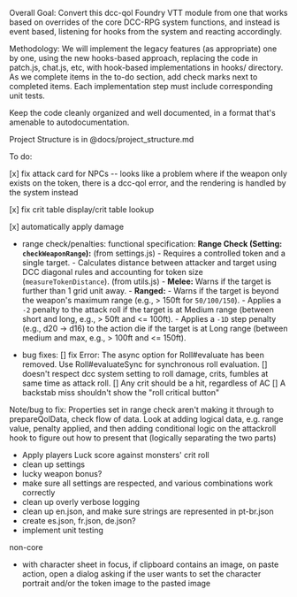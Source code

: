 Overall Goal:
Convert this dcc-qol Foundry VTT module from one that works based on overrides of the core DCC-RPG system functions, and instead is event based, listening for hooks from the system and reacting accordingly.

Methodology:
We will implement the legacy features (as appropriate) one by one, using the new hooks-based approach, replacing the code in patch.js, chat.js, etc, with hook-based implementations in hooks/ directory. As we complete items in the to-do section, add check marks next to completed items. Each implementation step must include corresponding unit tests.

Keep the code cleanly organized and well documented, in a format that's amenable to autodocumentation.

Project Structure is in @docs/project_structure.md

To do:

[x] fix attack card for NPCs -- looks like a problem where if the weapon only exists on the token, there is a dcc-qol error, and the rendering is handled by the system instead

[x] fix crit table display/crit table lookup

[x] automatically apply damage

-   range check/penalties:
    functional specification:
    **Range Check (Setting: `checkWeaponRange`):** (from settings.js) - Requires a controlled token and a single target. - Calculates distance between attacker and target using DCC diagonal rules and accounting for token size (`measureTokenDistance`). (from utils.js) - **Melee:** Warns if the target is further than 1 grid unit away. - **Ranged:** - Warns if the target is beyond the weapon's maximum range (e.g., > 150ft for `50/100/150`). - Applies a `-2` penalty to the attack roll if the target is at Medium range (between short and long, e.g., > 50ft and <= 100ft). - Applies a `-1D` step penalty (e.g., d20 -> d16) to the action die if the target is at Long range (between medium and max, e.g., > 100ft and <= 150ft).

-   bug fixes:
    [] fix Error: The async option for Roll#evaluate has been removed. Use Roll#evaluateSync for synchronous roll evaluation.
    [] doesn't respect dcc system setting to roll damage, crits, fumbles at same time as attack roll.
    [] Any crit should be a hit, regardless of AC
    [] A backstab miss shouldn't show the "roll critical button"

Note/bug to fix: Properties set in range check aren't making it through to prepareQolData, check flow of data. Look at adding logical data, e.g. range value, penalty applied, and then adding conditional logic on the attackroll hook to figure out how to present that (logically separating the two parts)

-   Apply players Luck score against monsters' crit roll
-   clean up settings
-   lucky weapon bonus?
-   make sure all settings are respected, and various combinations work correctly
-   clean up overly verbose logging
-   clean up en.json, and make sure strings are represented in pt-br.json
-   create es.json, fr.json, de.json?
-   implement unit testing

non-core

-   with character sheet in focus, if clipboard contains an image, on paste action, open a dialog asking if the user wants to set the character portrait and/or the token image to the pasted image
